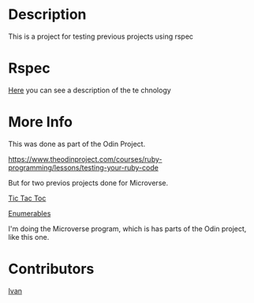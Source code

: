 # Description
 
 This is a project for testing previous projects using rspec
 
# Rspec
 
[Here](https://www.theodinproject.com/courses/ruby-programming/lessons/introduction-to-rspec) you can see a description of the te    chnology
 
# More Info
 
This was done as part of the Odin Project.
 
https://www.theodinproject.com/courses/ruby-programming/lessons/testing-your-ruby-code
 
But for two previos projects done for Microverse.
 
[Tic Tac Toc](https://github.com/IvanDerlich/TicTacToeRuby)

[Enumerables](https://github.com/IvanDerlich/EnumerablesRuby)
 
I'm doing the Microverse program, which is has parts of the Odin project, like this one.
 
# Contributors
 
[Ivan](https://github.com/IvanDerlich)
